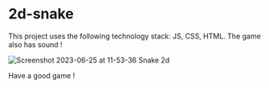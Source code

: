 # 2d-snake
This project uses the following technology stack: JS, CSS, HTML. The game also has sound !


 ![Screenshot 2023-06-25 at 11-53-36 Snake 2d](https://github.com/ArtLevel/2d-sneake/assets/124143546/c0c173a7-150e-459f-a528-ac13f188a023)


Have a good game !
